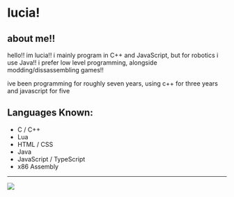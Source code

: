 # lucia!

## about me!!
hello!! im lucia!! i mainly program in C++ and JavaScript, but for robotics i use Java!!
i prefer low level programming, alongside modding/dissassembling games!!

ive been programming for roughly seven years, using c++ for three years and javascript for five

## Languages Known:
- C / C++
- Lua
- HTML / CSS
- Java
- JavaScript / TypeScript
- x86 Assembly
---
[![](https://github-readme-stats.vercel.app/api/top-langs/?username=saturnaliam&layout=donut-vertical&langs_count=5&hide=CMake)](https://github.com/anuraghazra/github-readme-stats)
